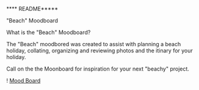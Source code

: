 **** README*****

"Beach" Moodboard

What is the "Beach" Moodboard?

The "Beach" moodbored was created to assist with planning a beach holiday, collating, organizing and reviewing photos and the itinary for your holiday.

Call on the the Moonboard for inspiration for your next "beachy" project.

! [Mood Board](./moodboard.jpg "Beach MoodBoard")

